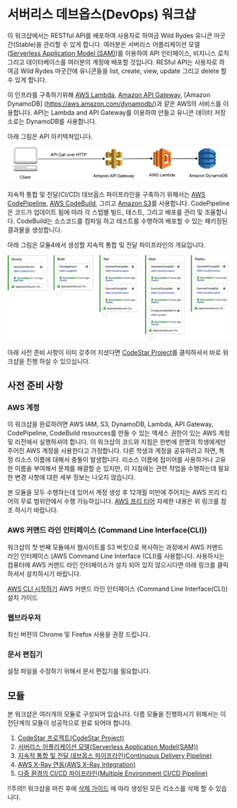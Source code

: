 # 서버리스 데브옵스(DevOps) 워크샵

이 워크샵에서는 RESTful API를 배포하여 사용자로 하여금 Wild Rydes 유니콘 마굿간(Stable)을 관리할 수 있게 합니다. 여러분은 서버리스 어플리케이션 모델([Serverless Application Model (SAM)](https://github.com/awslabs/serverless-application-model))를 이용하여 API 인터페이스, 비지니스 로직 그리고 데이터베이스를 여러분의 계정에 배포할 것입니다. RESful API는 사용자로 하여금 Wild Rydes 마굿간에 유니콘들을 list, create, view, update 그리고 delete 할 수 있게 합니다.

이 인프라를 구축하기위해 [AWS Lambda](https://aws.amazon.com/lambda/), [Amazon API Gateway](https://aws.amazon.com/api-gateway/), [Amazon DynamoDB] (https://aws.amazon.com/dynamodb/)과 같은 AWS의 서비스를 이용합니다. API는 Lambda and API Gateway를 이용하여 만들고 유니콘 데이터 저장소로는 DynamoDB를 사용합니다.

아래 그림은 API 아키텍쳐입니다.

![Wild Rydes DevOps RESTful API Application Architecture](images/wildrydes-devops-api-architecture.png)

지속적 통합 및 전달(CI/CD) 데브옵스 파이프라인을 구축하기 위해서는 [AWS CodePipeline](https://aws.amazon.com/codepipeline/), [AWS CodeBuild](https://aws.amazon.com/codebuild/), 그리고 [Amazon S3](https://aws.amazon.com/s3/)를 사용합니다. CodePipeline은 코드가 업데이트 됨에 따라 각 스텝별 빌드, 테스트, 그리고 배포를 관리 및 조율합니다. CodeBuild는 소스코드를 컴파일 하고 테스트를 수행하여 배포할 수 있는 패키징된 결과물을 생성합니다.

아래 그림은 모듈4에서 생성할 지속적 통합 및 전달 파이프라인의 개요입니다.

![Wild Rydes Unicorn API Continuous Delivery Pipeline](images/codepipeline-final.png)

아래 사전 준비 사항이 이미 갖추어 지셨다면 [CodeStar Project](0_CodeStar)를 클릭하셔서 바로 워크샵을 진행 하실 수 있으십니다.

## 사전 준비 사항

### AWS 계정

이 워크샵을 완료하려면 AWS IAM, S3, DynamoDB, Lambda, API Gateway, CodePipeline, CodeBuild resources를 만들 수 있는 액세스 권한이 있는 AWS 계정 및 리전에서 실행하셔야 합니다. 이 워크샵의 코드와 지침은 한번에 한명의 학생에게만 주어진 AWS 계정을 사용한다고 가정합니다. 다른 학생과 계정을 공유하려고 하면, 특정 리소스 이름에 대해서 충돌이 발생합니다. 리소스 이름에 접미어를 사용하거나 고유한 이름을 부여해서 문제를 해결할 순 있지만, 이 지침에는 관련 작업을 수행하는데 필요한 변경 사항에 대한 세부 정보는 나오지 않습니다.

본 모듈을 모두 수행하는데 있어서 계정 생성 후 12개월 미만에 주어지는 AWS 프리 티어의 무료 범위안에서 수행 가능하십니다. [AWS 프리 티어](https://aws.amazon.com/free/) 자세한 내용은 위 링크를 참조 하시기 바랍니다.

### AWS 커맨드 라인 인터페이스 (Command Line Interface(CLI))

워크샵의 첫 번째 모듈에서 웹사이트를 S3 버킷으로 복사하는 과정에서 AWS 커맨드 라인 인터페이스 (AWS Command Line Interface (CLI)를 사용합니다. 사용하시는 컴퓨터에 AWS 커맨드 라인 인터페이스가 설치 되어 있지 않으시다면 아래 링크를 클릭하셔서 설치하시기 바랍니다.

[AWS CLI 시작하기](http://docs.aws.amazon.com/cli/latest/userguide/cli-chap-getting-set-up.html) AWS 커맨드 라인 인터페이스 (Command Line Interface(CLI)) 설치 가이드

### 웹브라우저

최신 버젼의 Chrome 및 Firefox 사용을 권장 드립니다.

### 문서 편집기

설정 파일을 수정하기 위해서 문서 편집기를 필요합니다.

## 모듈

본 워크샵은 여러개의 모듈로 구성되어 있습니다. 다름 모듈을 진행하시기 위해서는 이전단계의 모듈이 성공적으로 완료 되어야 합니다.

1. [CodeStar 프로젝트(CodeStar Project)](0_CodeStar)
1. [서버리스 어플리케이션 모델(Serverless Application Model(SAM))](1_ServerlessApplicationModel)
1. [지속적 통합 및 전달 데브옵스 파이프라인(Continuous Delivery Pipeline)](2_ContinuousDeliveryPipeline)
1. [AWS X-Ray 연동(AWS X-Ray Integration)](3_XRay)
1. [다중 환경의 CI/CD 파이프라인(Multiple Environment CI/CD Pipeline)](4_MultipleEnvironments)


!!주의!! 워크샵을 마친 후에 [삭제 가이드](9_CleanUp) 에 따라 생성된 모든 리소스를 삭제 할 수 있습니다.
